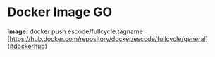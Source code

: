 # Docker Image GO

**Image:** docker push escode/fullcycle:tagname
[https://hub.docker.com/repository/docker/escode/fullcycle/general](#dockerhub)